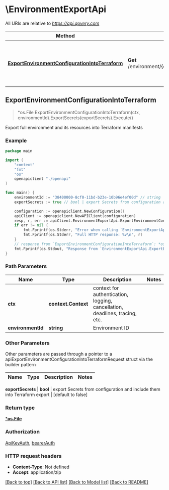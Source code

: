 # \EnvironmentExportApi

All URIs are relative to *https://api.qovery.com*

Method | HTTP request | Description
------------- | ------------- | -------------
[**ExportEnvironmentConfigurationIntoTerraform**](EnvironmentExportApi.md#ExportEnvironmentConfigurationIntoTerraform) | **Get** /environment/{environmentId}/terraformExport | Export full environment and its resources into Terraform manifests



## ExportEnvironmentConfigurationIntoTerraform

> *os.File ExportEnvironmentConfigurationIntoTerraform(ctx, environmentId).ExportSecrets(exportSecrets).Execute()

Export full environment and its resources into Terraform manifests

### Example

```go
package main

import (
    "context"
    "fmt"
    "os"
    openapiclient "./openapi"
)

func main() {
    environmentId := "38400000-8cf0-11bd-b23e-10b96e4ef00d" // string | Environment ID
    exportSecrets := true // bool | export Secrets from configuration and include them into Terraform export (optional) (default to false)

    configuration := openapiclient.NewConfiguration()
    apiClient := openapiclient.NewAPIClient(configuration)
    resp, r, err := apiClient.EnvironmentExportApi.ExportEnvironmentConfigurationIntoTerraform(context.Background(), environmentId).ExportSecrets(exportSecrets).Execute()
    if err != nil {
        fmt.Fprintf(os.Stderr, "Error when calling `EnvironmentExportApi.ExportEnvironmentConfigurationIntoTerraform``: %v\n", err)
        fmt.Fprintf(os.Stderr, "Full HTTP response: %v\n", r)
    }
    // response from `ExportEnvironmentConfigurationIntoTerraform`: *os.File
    fmt.Fprintf(os.Stdout, "Response from `EnvironmentExportApi.ExportEnvironmentConfigurationIntoTerraform`: %v\n", resp)
}
```

### Path Parameters


Name | Type | Description  | Notes
------------- | ------------- | ------------- | -------------
**ctx** | **context.Context** | context for authentication, logging, cancellation, deadlines, tracing, etc.
**environmentId** | **string** | Environment ID | 

### Other Parameters

Other parameters are passed through a pointer to a apiExportEnvironmentConfigurationIntoTerraformRequest struct via the builder pattern


Name | Type | Description  | Notes
------------- | ------------- | ------------- | -------------

 **exportSecrets** | **bool** | export Secrets from configuration and include them into Terraform export | [default to false]

### Return type

[***os.File**](*os.File.md)

### Authorization

[ApiKeyAuth](../README.md#ApiKeyAuth), [bearerAuth](../README.md#bearerAuth)

### HTTP request headers

- **Content-Type**: Not defined
- **Accept**: application/zip

[[Back to top]](#) [[Back to API list]](../README.md#documentation-for-api-endpoints)
[[Back to Model list]](../README.md#documentation-for-models)
[[Back to README]](../README.md)

